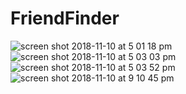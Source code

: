 # FriendFinder

![screen shot 2018-11-10 at 5 01 18 pm](https://user-images.githubusercontent.com/11036845/48309449-1a2a3f00-e52f-11e8-9989-4a10847d2d68.png)
![screen shot 2018-11-10 at 5 03 03 pm](https://user-images.githubusercontent.com/11036845/48309450-1bf40280-e52f-11e8-8772-e73813f6547f.png)
![screen shot 2018-11-10 at 5 03 52 pm](https://user-images.githubusercontent.com/11036845/48309451-1d252f80-e52f-11e8-9471-dfbd6115178a.png)
![screen shot 2018-11-10 at 9 10 45 pm](https://user-images.githubusercontent.com/11036845/48309452-1eeef300-e52f-11e8-83aa-d90130c60f03.png)

